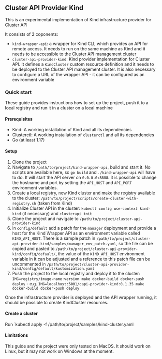 ## Cluster API Provider Kind

This is an experimental implementation of Kind infrastructure provider for Cluster API

It consists of 2 coponents:

- `kind-wrapper-api`: a wrapper for Kind CLI, which provides an API for remote access. It needs to run on the same machine as Kind and it needs to be accessible to the Cluster API management cluster
- `cluster-api-provider-kind`: Kind provider implementation for Cluster API. It defines a `KindCluster` custom resource definition and it needs to be deployed to the Cluster API management cluster. It is also necessary to configure a URL of the wrapper API - it can be configured as an environment variable

### Quick start

These guide provides instructions how to set up the project, push it to a local registry and run it in a cluster on a local machine

#### Prerequisites

- Kind: A working installation of Kind and all its dependencies
- Clusterctl: A working installation of `clusterctl` and all its dependencies
- Go (at least 1.17)

#### Setup

1. Clone the project
2. Navigate to `/path/to/project/kind-wrapper-api`, build and start it. No scripts are available here, so `go build` and `./kind-wrapper-api` will have to do. It will start the API server on `0.0.0.0:8888`. it is possible to change the hostname and port by setting the `API_HOST` and `API_PORT` environment variables.
2. Create a local registry, new Kind cluster and make the registry available to the cluster: `/path/to/project/scripts/create-cluster-with-registry.sh` (taken from Kind)
3. Initialize Cluster API in the cluster: `kubectl config use-context kind-kind` (if necessary) and `clusterapi init`
4. Clone the project and navigate to `/path/to/project/cluster-api-provider-kind`
5. In `config/default` add a patch for the `manager` deployment and provide a host for the Kind Wrapper API as an environment variable called `KIND_API_HOST`. There is a sample patch in `/path/to/project/cluster-api-provider-kind/samples/manager_env_patch.yaml`, so the file can be copied and pasted to `/path/to/project/cluster-api-provider-kind/config/default/`, the value of the `KIND_API_HOST` environment variable in it can be adjusted and a reference to this patch file can be uncommented in `/path/to/project/cluster-api-provider-kind/config/default/kustomization.yaml`
6. Push the project to the local registry and deploy it to the cluster: `IMG=registry/image-name:version make docker-build docker-push deploy` - e.g. `IMG=localhost:5001/capi-provider-kind:0.1.35 make docker-build docker-push deploy`

Once the infrastructure provider is deployed and the API wrapper running, it should be possible to create KindCluster resources.

#### Create a cluster

Run `kubectl apply -f /path/to/project/samples/kind-cluster.yaml

#### Limitations

This guide and the project were only tested on MacOS. It should work on Linux, but it may not work on Windows at the moment.

